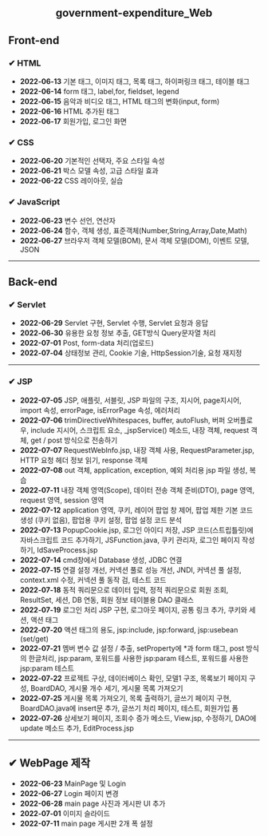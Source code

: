 <!-- government-expenditure_WEB -->
<h2><center>government-expenditure_Web</center></h2>

<h2>Front-end</h2>
<h3> ✔ HTML </h3>
<ul>
   <li> <strong>2022-06-13</strong> 기본 태그, 이미지 태그, 목록 태그, 하이퍼링크 태그, 테이블 태그
   <li> <strong>2022-06-14</strong> form 태그, label,for, fieldset, legend
   <li> <strong>2022-06-15</strong> 음악과 비디오 태그, HTML 태그의 변화(input, form)
   <li> <strong>2022-06-16</strong> HTML 추가된 태그
   <li> <strong>2022-06-17</strong> 회원가입, 로그인 화면
</ul>

<h3> ✔ CSS </h3>
<ul>
   <li> <strong>2022-06-20</strong> 기본적인 선택자, 주요 스타일 속성
   <li> <strong>2022-06-21</strong> 박스 모델 속성, 고급 스타일 효과
   <li> <strong>2022-06-22</strong> CSS 레이아웃, 실습
</ul>

<h3> ✔ JavaScript </h3>
<ul>
   <li> <strong>2022-06-23</strong> 변수 선언, 연산자
   <li> <strong>2022-06-24</strong> 함수, 객체 생성, 표준객체(Number,String,Array,Date,Math)
   <li> <strong>2022-06-27</strong> 브라우저 객체 모델(BOM), 문서 객체 모델(DOM), 이벤트 모델, JSON
</ul>
<hr>

<h2>Back-end</h2>
<h3> ✔ Servlet </h3>
<ul>
   <li> <strong>2022-06-29</strong> Servlet 구현, Servlet 수행, Servlet 요청과 응답
   <li> <strong>2022-06-30</strong> 유용한 요청 정보 추출, GET방식 Query문자열 처리
   <li> <strong>2022-07-01</strong> Post, form-data 처리(업로드)
   <li> <strong>2022-07-04</strong> 상태정보 관리, Cookie 기술, HttpSession기술, 요청 재지정
</ul>
<hr>

<h3> ✔ JSP </h3>
<ul>
   <li> <strong>2022-07-05</strong> JSP, 애플릿, 서블릿, JSP 파일의 구조, 지시어, page지시어, import 속성, errorPage, isErrorPage 속성, 에러처리
   <li> <strong>2022-07-06</strong> trimDirectiveWhitespaces, buffer, autoFlush, 버퍼 오버플로우, include 지시어, 스크립트 요소, _jspService() 메소드, 내장 객체, request 객체, get / post 방식으로 전송하기
   <li> <strong>2022-07-07</strong> RequestWebInfo.jsp, 내장 객체 사용, RequestParameter.jsp, HTTP 요청 헤더 정보 읽기, response 객체
   <li> <strong>2022-07-08</strong> out 객체, application, exception, 예외 처리용 jsp 파일 생성, 복습
   <li> <strong>2022-07-11</strong> 내장 객체 영역(Scope), 데이터 전송 객체 준비(DTO), page 영역, request 영역, session 영역
   <li> <strong>2022-07-12</strong> application 영역, 쿠키, 레이어 팝업 창 제어, 팝업 제한 기본 코드 생성 (쿠키 없음), 팝업용 쿠키 설정, 팝업 설정 코드 분석
   <li> <strong>2022-07-13</strong> PopupCookie.jsp, 로그인 아이디 저장, JSP 코드(스트립틀릿)에 자바스크립트 코드 추가하기, JSFunction.java, 쿠키 관리자, 로그인 페이지 작성하기, IdSaveProcess.jsp
   <li> <strong>2022-07-14</strong> cmd창에서 Database 생성, JDBC 연결
   <li> <strong>2022-07-15</strong> 연결 설정 개선, 커넥션 풀로 성능 개선, JNDI, 커넥션 풀 설정, context.xml 수정, 커넥션 풀 동작 검, 테스트 코드
   <li> <strong>2022-07-18</strong> 동적 쿼리문으로 데이터 입력, 정적 쿼리문으로 회원 조회, ResultSet, 세션, DB 연동, 회원 정보 테이블용 DAO 클래스
   <li> <strong>2022-07-19</strong> 로그인 처리 JSP 구현, 로그아웃 페이지, 공통 링크 추가, 쿠키와 세션, 액션 태그
   <li> <strong>2022-07-20</strong> 액션 태그의 용도, jsp:include, jsp:forward, jsp:usebean (set/get)
   <li> <strong>2022-07-21</strong> 멤버 변수 값 설정 / 추출, setProperty에 *과 form 태그, post 방식의 한글처리, jsp:param, 포워드를 사용한 jsp:param 테스트, 포워드를 사용한 jsp:param 테스트
   <li> <strong>2022-07-22</strong> 프로젝트 구상, 데이터베이스 확인, 모델1 구조, 목록보기 페이지 구성,  BoardDAO, 게시물 개수 세기, 게시물 목록 가져오기
   <li> <strong>2022-07-25</strong> 게시물 목록 가져오기, 목록 출력하기, 글쓰기 페이지 구현, BoardDAO.java에 insert문 추가, 글쓰기 처리 페이지, 테스트, 회원가입 폼
   <li> <strong>2022-07-26</strong> 상세보기 페이지, 조회수 증가 메소드, View.jsp, 수정하기, DAO에 update 메소드 추가, EditProcess.jsp
</ul>
<hr>

<h2> ✔ WebPage 제작 </h2>
<ul>
   <li> <strong>2022-06-23</strong> MainPage 및 Login
   <li> <strong>2022-06-27</strong> Login 페이지 변경
   <li> <strong>2022-06-28</strong> main page 사진과 게시판 UI 추가
   <li> <strong>2022-07-01</strong> 이미지 슬라이드
   <li> <strong>2022-07-11</strong> main page 게시판 2개 폭 설정
</ul>
